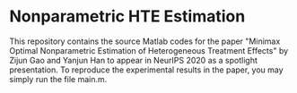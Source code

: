 # Nonparametric HTE Estimation

This repository contains the source Matlab codes for the paper "Minimax Optimal Nonparametric Estimation of Heterogeneous Treatment Effects" by Zijun Gao and Yanjun Han to appear in NeurIPS 2020 as a spotlight presentation. To reproduce the experimental results in the paper, you may simply run the file main.m.
